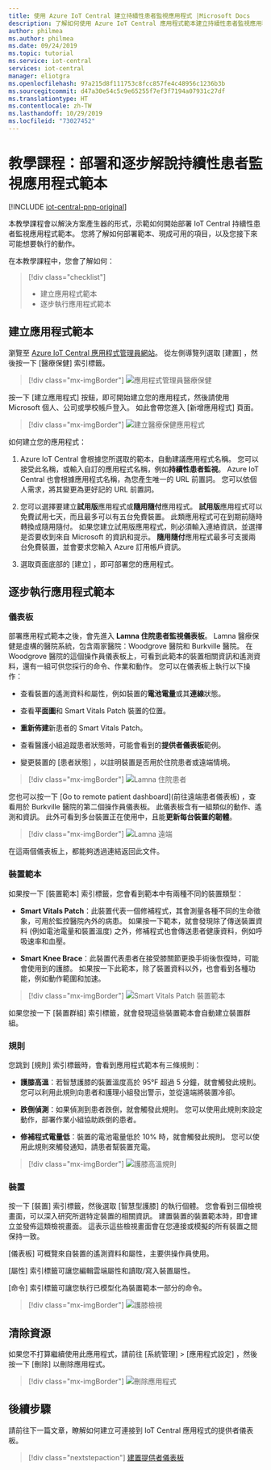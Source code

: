 ```yaml
---
title: 使用 Azure IoT Central 建立持續性患者監視應用程式 |Microsoft Docs
description: 了解如何使用 Azure IoT Central 應用程式範本建立持續性患者監視應用程式。
author: philmea
ms.author: philmea
ms.date: 09/24/2019
ms.topic: tutorial
ms.service: iot-central
services: iot-central
manager: eliotgra
ms.openlocfilehash: 97a215d8f111753c8fcc857fe4c48956c1236b3b
ms.sourcegitcommit: d47a30e54c5c9e65255f7ef3f7194a07931c27df
ms.translationtype: HT
ms.contentlocale: zh-TW
ms.lasthandoff: 10/29/2019
ms.locfileid: "73027452"
---
```

# <a name="tutorial-deploy-and-walkthrough-a-continuous-patient-monitoring-app-template"></a>教學課程：部署和逐步解說持續性患者監視應用程式範本

[!INCLUDE [iot-central-pnp-original](../../../includes/iot-central-pnp-original-note.md)]

本教學課程會以解決方案產生器的形式，示範如何開始部署 IoT Central 持續性患者監視應用程式範本。 您將了解如何部署範本、現成可用的項目，以及您接下來可能想要執行的動作。

在本教學課程中，您會了解如何：

> [!div class="checklist"]
> * 建立應用程式範本
> * 逐步執行應用程式範本

## <a name="create-an-application-template"></a>建立應用程式範本

瀏覽至 [Azure IoT Central 應用程式管理員網站](https://apps.azureiotcentral.com/)。 從左側導覽列選取 [建置]  ，然後按一下 [醫療保健]  索引標籤。 

>[!div class="mx-imgBorder"] 
>![應用程式管理員醫療保健](media/app-manager-health.png)

按一下 [建立應用程式]  按鈕，即可開始建立您的應用程式，然後請使用 Microsoft 個人、公司或學校帳戶登入。 如此會帶您進入 [新增應用程式]  頁面。

>[!div class="mx-imgBorder"] 
>![建立醫療保健應用程式](media/app-manager-health-create.png)

如何建立您的應用程式：

1. Azure IoT Central 會根據您所選取的範本，自動建議應用程式名稱。 您可以接受此名稱，或輸入自訂的應用程式名稱，例如**持續性患者監視**。 Azure IoT Central 也會根據應用程式名稱，為您產生唯一的 URL 前置詞。 您可以依個人需求，將其變更為更好記的 URL 前置詞。

2. 您可以選擇要建立**試用版**應用程式或**隨用隨付**應用程式。 **試用版**應用程式可以免費試用七天，而且最多可以有五台免費裝置。 此類應用程式可在到期前隨時轉換成隨用隨付。 如果您建立試用版應用程式，則必須輸入連絡資訊，並選擇是否要收到來自 Microsoft 的資訊和提示。 **隨用隨付**應用程式最多可支援兩台免費裝置，並會要求您輸入 Azure 訂用帳戶資訊。

3. 選取頁面底部的 [建立]  ，即可部署您的應用程式。

## <a name="walk-through-the-application-template"></a>逐步執行應用程式範本

### <a name="dashboards"></a>儀表板

部署應用程式範本之後，會先進入 **Lamna 住院患者監視儀表板**。 Lamna 醫療保健是虛構的醫院系統，包含兩家醫院：Woodgrove 醫院和 Burkville 醫院。 在 Woodgrove 醫院的這個操作員儀表板上，可看到此範本的裝置相關資訊和遙測資料，還有一組可供您採行的命令、作業和動作。 您可以在儀表板上執行以下操作：

* 查看裝置的遙測資料和屬性，例如裝置的**電池電量**或其**連線**狀態。

* 查看**平面圖**和 Smart Vitals Patch 裝置的位置。

* **重新佈建**新患者的 Smart Vitals Patch。

* 查看醫護小組追蹤患者狀態時，可能會看到的**提供者儀表板**範例。

* 變更裝置的 [患者狀態]  ，以註明裝置是否用於住院患者或遠端情境。

>[!div class="mx-imgBorder"] 
>![Lamna 住院患者](media/lamna-in-patient.png)

您也可以按一下 [Go to remote patient dashboard]\(前往遠端患者儀表板\)  ，查看用於 Burkville 醫院的第二個操作員儀表板。 此儀表板含有一組類似的動作、遙測和資訊。 此外可看到多台裝置正在使用中，且能**更新每台裝置的韌體**。

>[!div class="mx-imgBorder"] 
>![Lamna 遠端](media/lamna-remote.png)

在這兩個儀表板上，都能夠透過連結返回此文件。

### <a name="device-templates"></a>裝置範本

如果按一下 [裝置範本]  索引標籤，您會看到範本中有兩種不同的裝置類型：

* **Smart Vitals Patch**：此裝置代表一個修補程式，其會測量各種不同的生命徵象，可用於監控醫院內外的病患。 如果按一下範本，就會發現除了傳送裝置資料 (例如電池電量和裝置溫度) 之外，修補程式也會傳送患者健康資料，例如呼吸速率和血壓。

* **Smart Knee Brace**：此裝置代表患者在接受膝關節更換手術後恢復時，可能會使用到的護膝。 如果按一下此範本，除了裝置資料以外，也會看到各種功能，例如動作範圍和加速。

>[!div class="mx-imgBorder"] 
>![Smart Vitals Patch 裝置範本](media/smart-vitals-device-template.png)

如果您按一下 [裝置群組]  索引標籤，就會發現這些裝置範本會自動建立裝置群組。

### <a name="rules"></a>規則

您跳到 [規則] 索引標籤時，會看到應用程式範本有三條規則：

* **護膝高溫**：若智慧護膝的裝置溫度高於 95&deg;F 超過 5 分鐘，就會觸發此規則。 您可以利用此規則向患者和護理小組發出警示，並從遠端將裝置冷卻。

* **跌倒偵測**：如果偵測到患者跌倒，就會觸發此規則。 您可以使用此規則來設定動作，部署作業小組協助跌倒的患者。

* **修補程式電量低**：裝置的電池電量低於 10% 時，就會觸發此規則。 您可以使用此規則來觸發通知，請患者幫裝置充電。

>[!div class="mx-imgBorder"] 
>![護膝高溫規則](media/brace-temp-rule.png)

### <a name="devices"></a>裝置

按一下 [裝置]  索引標籤，然後選取 [智慧型護膝]  的執行個體。 您會看到三個檢視畫面，可以深入研究所選特定裝置的相關資訊。 建置裝置的裝置範本時，即會建立並發佈這類檢視畫面。 這表示這些檢視畫面會在您連接或模擬的所有裝置之間保持一致。

[儀表板]  可概覽來自裝置的遙測資料和屬性，主要供操作員使用。

[屬性]  索引標籤可讓您編輯雲端屬性和讀取/寫入裝置屬性。

[命令]  索引標籤可讓您執行已模型化為裝置範本一部分的命令。

>[!div class="mx-imgBorder"] 
>![護膝檢視](media/knee-brace-dashboard.png)

## <a name="clean-up-resources"></a>清除資源

如果您不打算繼續使用此應用程式，請前往 [系統管理] > [應用程式設定]  ，然後按一下 [刪除]  以刪除應用程式。

>[!div class="mx-imgBorder"] 
>![刪除應用程式](media/admin-delete.png)

## <a name="next-steps"></a>後續步驟

請前往下一篇文章，瞭解如何建立可連接到 IoT Central 應用程式的提供者儀表板。

> [!div class="nextstepaction"]
> [建置提供者儀表板](howto-health-data-triage.md)
